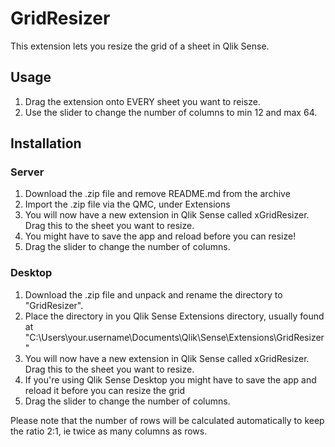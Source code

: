 # GridResizer

This extension lets you resize the grid of a sheet in Qlik Sense. 

## Usage

1. Drag the extension onto EVERY sheet you want to reisze. 
2. Use the slider to change the number of columns to min 12 and max 64. 

## Installation

### Server

1. Download the .zip file and remove README.md from the archive
2. Import the .zip file via the QMC, under Extensions
3. You will now have a new extension in Qlik Sense called xGridResizer. Drag this to the sheet you want to resize.
4. You might have to save the app and reload before you can resize!
5. Drag the slider to change the number of columns.

### Desktop

1. Download the .zip file and unpack and rename the directory to "GridResizer". 
2. Place the directory in you Qlik Sense Extensions directory, usually found at "C:\Users\your.username\Documents\Qlik\Sense\Extensions\GridResizer"
3. You will now have a new extension in Qlik Sense called xGridResizer. Drag this to the sheet you want to resize. 
4. If you're using Qlik Sense Desktop you might have to save the app and reload it before you can resize the grid
5. Drag the slider to change the number of columns.

Please note that the number of rows will be calculated automatically to keep the ratio 2:1, ie twice as many columns as rows. 
